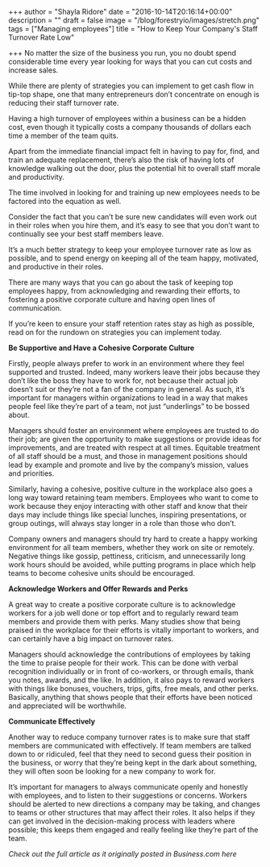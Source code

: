 +++
author = "Shayla Ridore"
date = "2016-10-14T20:16:14+00:00"
description = ""
draft = false
image = "/blog/forestryio/images/stretch.png"
tags = ["Managing employees"]
title = "How to Keep Your Company's Staff Turnover Rate Low"

+++
No matter the size of the business you run, you no doubt spend considerable time every year looking for ways that you can cut costs and increase sales.

While there are plenty of strategies you can implement to get cash flow in tip-top shape, one that many entrepreneurs don’t concentrate on enough is reducing their staff turnover rate.

Having a high turnover of employees within a business can be a hidden cost, even though it typically costs a company thousands of dollars each time a member of the team quits.

Apart from the immediate financial impact felt in having to pay for, find, and train an adequate replacement, there’s also the risk of having lots of knowledge walking out the door, plus the potential hit to overall staff morale and productivity.

The time involved in looking for and training up new employees needs to be factored into the equation as well.

Consider the fact that you can’t be sure new candidates will even work out in their roles when you hire them, and it’s easy to see that you don’t want to continually see your best staff members leave.

It’s a much better strategy to keep your employee turnover rate as low as possible, and to spend energy on keeping all of the team happy, motivated, and productive in their roles.

There are many ways that you can go about the task of keeping top employees happy, from acknowledging and rewarding their efforts, to fostering a positive corporate culture and having open lines of communication.

If you’re keen to ensure your staff retention rates stay as high as possible, read on for the rundown on strategies you can implement today.

**Be Supportive and Have a Cohesive Corporate Culture**

Firstly, people always prefer to work in an environment where they feel supported and trusted. Indeed, many workers leave their jobs because they don’t like the boss they have to work for, not because their actual job doesn’t suit or they’re not a fan of the company in general. As such, it’s important for managers within organizations to lead in a way that makes people feel like they’re part of a team, not just “underlings” to be bossed about.

Managers should foster an environment where employees are trusted to do their job; are given the opportunity to make suggestions or provide ideas for improvements, and are treated with respect at all times. Equitable treatment of all staff should be a must, and those in management positions should lead by example and promote and live by the company’s mission, values and priorities.

Similarly, having a cohesive, positive culture in the workplace also goes a long way toward retaining team members. Employees who want to come to work because they enjoy interacting with other staff and know that their days may include things like special lunches, inspiring presentations, or group outings, will always stay longer in a role than those who don’t.

Company owners and managers should try hard to create a happy working environment for all team members, whether they work on site or remotely. Negative things like gossip, pettiness, criticism, and unnecessarily long work hours should be avoided, while putting programs in place which help teams to become cohesive units should be encouraged.

**Acknowledge Workers and Offer Rewards and Perks**

A great way to create a positive corporate culture is to acknowledge workers for a job well done or top effort and to regularly reward team members and provide them with perks. Many studies show that being praised in the workplace for their efforts is vitally important to workers, and can certainly have a big impact on turnover rates.

Managers should acknowledge the contributions of employees by taking the time to praise people for their work. This can be done with verbal recognition individually or in front of co-workers, or through emails, thank you notes, awards, and the like. In addition, it also pays to reward workers with things like bonuses, vouchers, trips, gifts, free meals, and other perks. Basically, anything that shows people that their efforts have been noticed and appreciated will be worthwhile.

**Communicate Effectively**

Another way to reduce company turnover rates is to make sure that staff members are communicated with effectively. If team members are talked down to or ridiculed, feel that they need to second guess their position in the business, or worry that they’re being kept in the dark about something, they will often soon be looking for a new company to work for.

It’s important for managers to always communicate openly and honestly with employees, and to listen to their suggestions or concerns. Workers should be alerted to new directions a company may be taking, and changes to teams or other structures that may affect their roles. It also helps if they can get involved in the decision-making process with leaders where possible; this keeps them engaged and really feeling like they’re part of the team.

_Check out the full article as it originally posted in Business.com here_